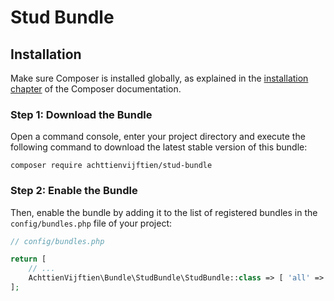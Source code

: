 # Stud Bundle

## Installation

Make sure Composer is installed globally, as explained in
the [installation chapter](https://getcomposer.org/doc/00-intro.md) of the Composer documentation.

### Step 1: Download the Bundle

Open a command console, enter your project directory and execute the following command to download the latest stable
version of this bundle:

```console
composer require achttienvijftien/stud-bundle
```

### Step 2: Enable the Bundle

Then, enable the bundle by adding it to the list of registered bundles in the `config/bundles.php` file of your project:

```php
// config/bundles.php

return [
    // ...
    AchttienVijftien\Bundle\StudBundle\StudBundle::class => [ 'all' => true ],
];
```

